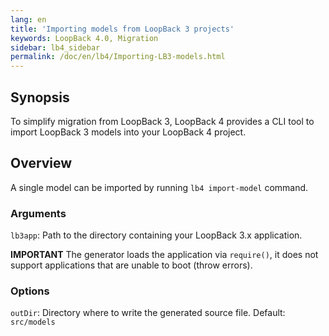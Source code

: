 ```yaml
---
lang: en
title: 'Importing models from LoopBack 3 projects'
keywords: LoopBack 4.0, Migration
sidebar: lb4_sidebar
permalink: /doc/en/lb4/Importing-LB3-models.html
---
```


## Synopsis

To simplify migration from LoopBack 3, LoopBack 4 provides a CLI tool to import
LoopBack 3 models into your LoopBack 4 project.

## Overview

A single model can be imported by running `lb4 import-model` command.

### Arguments

`lb3app`: Path to the directory containing your LoopBack 3.x application.

**IMPORTANT** The generator loads the application via `require()`, it does not
support applications that are unable to boot (throw errors).

### Options

`outDir`: Directory where to write the generated source file. Default:
`src/models`
